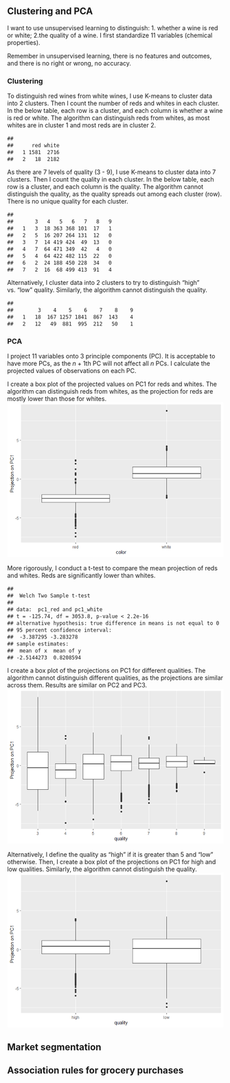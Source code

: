 ## Clustering and PCA

I want to use unsupervised learning to distinguish: 1. whether a wine is
red or white; 2.the quality of a wine. I first standardize 11 variables
(chemical properties).

Remember in unsupervised learning, there is no features and outcomes,
and there is no right or wrong, no accuracy.

### Clustering

To distinguish red wines from white wines, I use K-means to cluster data
into 2 clusters. Then I count the number of reds and whites in each
cluster. In the below table, each row is a cluster, and each column is
whether a wine is red or white. The algorithm can distinguish reds from
whites, as most whites are in cluster 1 and most reds are in cluster 2.

    ##    
    ##      red white
    ##   1 1581  2716
    ##   2   18  2182

As there are 7 levels of quality (3 - 9), I use K-means to cluster data
into 7 clusters. Then I count the quality in each cluster. In the below
table, each row is a cluster, and each column is the quality. The
algorithm cannot distinguish the quality, as the quality spreads out
among each cluster (row). There is no unique quality for each cluster.

    ##    
    ##       3   4   5   6   7   8   9
    ##   1   3  18 363 368 101  17   1
    ##   2   5  16 207 264 131  12   0
    ##   3   7  14 419 424  49  13   0
    ##   4   7  64 471 349  42   4   0
    ##   5   4  64 422 482 115  22   0
    ##   6   2  24 188 450 228  34   0
    ##   7   2  16  68 499 413  91   4

Alternatively, I cluster data into 2 clusters to try to distinguish
“high” vs. “low” quality. Similarly, the algorithm cannot distinguish
the quality.

    ##    
    ##        3    4    5    6    7    8    9
    ##   1   18  167 1257 1841  867  143    4
    ##   2   12   49  881  995  212   50    1

### PCA

I project 11 variables onto 3 principle components (PC). It is
acceptable to have more PCs, as the *n* + 1th PC will not affect all *n*
PCs. I calculate the projected values of observations on each PC.

I create a box plot of the projected values on PC1 for reds and whites.
The algorithm can distinguish reds from whites, as the projection for
reds are mostly lower than those for whites.
![](Exercise-4-Answer_files/figure-markdown_strict/pca%20color%20plot-1.png)

More rigorously, I conduct a t-test to compare the mean projection of
reds and whites. Reds are significantly lower than whites.

    ## 
    ##  Welch Two Sample t-test
    ## 
    ## data:  pc1_red and pc1_white
    ## t = -125.74, df = 3053.8, p-value < 2.2e-16
    ## alternative hypothesis: true difference in means is not equal to 0
    ## 95 percent confidence interval:
    ##  -3.387295 -3.283278
    ## sample estimates:
    ##  mean of x  mean of y 
    ## -2.5144273  0.8208594

I create a box plot of the projections on PC1 for different qualities.
The algorithm cannot distinguish different qualities, as the projections
are similar across them. Results are similar on PC2 and PC3.
![](Exercise-4-Answer_files/figure-markdown_strict/pca%20quality%201-1.png)

Alternatively, I define the quality as “high” if it is greater than 5
and “low” otherwise. Then, I create a box plot of the projections on PC1
for high and low qualities. Similarly, the algorithm cannot distinguish
the quality.
![](Exercise-4-Answer_files/figure-markdown_strict/pca%20quality%202-1.png)

## Market segmentation

## Association rules for grocery purchases
